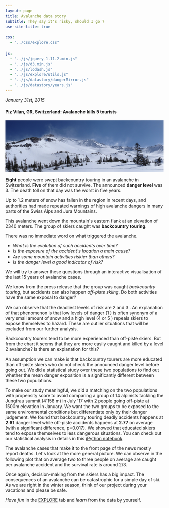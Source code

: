 ```yaml
---
layout: page
title: Avalanche data story
subtitle: They say it's risky, should I go ?
use-site-title: true

css:
  - "../css/explore.css"

js:
  - "../js/jquery-1.11.2.min.js"
  - "../js/d3.min.js"
  - "../js/lodash.js"
  - "../js/explore/utils.js"
  - "../js/datastory/dangerMirror.js"
  - "../js/datastory/years.js"
---
```


 *January 31st, 2015*

#### Piz Vilan, GR, Switzerland: Avalanche kills 5 tourists

![image](../img/images_data_story/avalanche.png)

**Eight** people were swept backcountry touring in an avalanche in Switzerland. **Five** of them did not survive. The announced **danger level** was 3. The death toll on that day was the worst in five years.

Up to 1.2 meters of snow has fallen in the region in recent days, and authorities had made repeated warnings of high avalanche dangers in many parts of the Swiss Alps and Jura Mountains.

This avalanche went down the mountain's eastern flank at an elevation of 2340 meters. The group of skiers caught was **backcountry touring**.

There was no immediate word on what triggered the avalanche.

- *What is the evolution of such accidents over time?*
- *Is the exposure of the accident's location a main cause?*
- *Are some mountain activities riskier than others?*
- *Is the danger level a good indicator of risk?*

We will try to answer these questions through an interactive visualisation of the last 15 years of avalanche cases.

We know from the press release that the group was caught *backcountry touring*, but accidents can also happen *off-piste skiing*. Do both activities have the same exposal to danger?

<div class="container-fluid"> <!-- If Needed Left and Right Padding in 'md' and 'lg' screen means use container class -->
    <div class="row">
        <div class="col-xs-6 col-sm-6 col-md-6 col-lg-6" id="graph-left"></div>
        <div class="col-xs-6 col-sm-6 col-md-6 col-lg-6" id="graph-right"></div>
    </div>
</div>

We can observe that the deadliest levels of risk are 2 <span id="dot-danger-2"></span> and 3 <span id="dot-danger-3"></span>. An explanation of that phenomenon is that low levels of danger (1 <span id="dot-danger-1"></span>) is often synonym of a very small amount of snow and a high level (4 <span id="dot-danger-4"></span> or 5 <span id="dot-danger-5"></span>) repeals skiers to expose themselves to hazard. These are outlier situations that will be excluded from our further analysis.

Backcountry tourers tend to be more experienced than off-piste skiers. But from the chart it seems that they are more easily caught and killed by a level 2 avalanche? Is there an explanation for this?

An assumption we can make is that backcountry tourers are more educated than off-piste skiers who do not check the announced danger level before going out. We did a statistical study over these two populations to find out whether the mean danger exposition is a significantly different between these two populations.

To make our study meaningful, we did a matching on the two populations with propensity score to avoid comparing a group of 14 alpinists tackling the Jungfrau summit (4'158 m) in July '17 with 2 people going off-piste at 1500m elevation in January. We want the two groups to be exposed to the same environmental conditions but differentiate only by their danger judgement. We found that backcountry touring deadly accidents happens at __2.61__ danger level while off-piste accidents happens at __2.77__ on average (with a significant difference, p=0.017). We showed that educated skiers tend to expose themselves to less dangerous situations. You can check out our statistical analysis in details in this [iPython notebook](https://nbviewer.jupyter.org/github/swiss-avalanches/swiss-avalanches.github.io/blob/master/notebooks/data_story.ipynb).

The avalanche cases that make it to the front page of the news mostly report deaths. Let's look at the more general picture. We can observe in the following plot that on average two to three people on average are caught per avalanche accident and the survival rate is around 2/3.

<div class="container-fluid"> <!-- If Needed Left and Right Padding in 'md' and 'lg' screen means use container class -->
    <div class="row">
        <div class="col-xs-9 col-sm-9 col-md-9 col-lg-9" id="plot"></div>
        <div class="col-xs-3 col-sm-3 col-md-3 col-lg-3" id="legend-plot">
        </div>
    </div>
</div>

Once again, decision-making from the skiers has a big impact. The consequences of an avalanche can be catastrophic for a simple day of ski. As we are right in the winter season, think of our project during your vacations and please be safe.

*Have fun* in the [EXPLORE](../explore/) tab and *learn* from the data by yourself.
